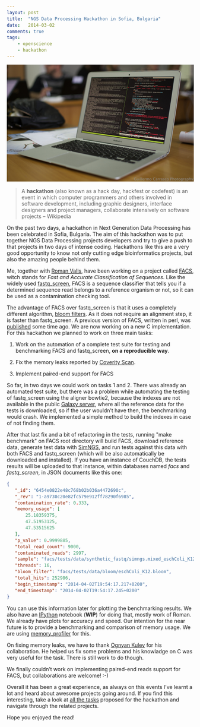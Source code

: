 ```yaml
---
layout: post
title:  "NGS Data Processing Hackathon in Sofia, Bulgaria"
date:   2014-03-02
comments: true
tags:
    - openscience
    - hackathon
---
```

![Hackathon](/images/ngs_data_processing_hackathon/hackathon.jpg)

> A **hackathon** (also known as a hack day, hackfest or codefest) is an event in
which computer programmers and others involved in software development, including
graphic designers, interface designers and project managers, collaborate intensively
on software projects – Wikipedia

<!--more-->

On the past two days, a hackathon in Next Generation Data Processing has been
celebrated in Sofia, Bulgaria. The aim of this hackathon was to put together NGS Data
Processing projects developers and try to give a push to that projects in two days
of intense coding. Hackathons like this are a very good opportunity to know not
only cutting edge bioinformatics projects, but also the amazing people behind them.

Me, together with [Roman Valls][roman], have been working on a project called [FACS][facs],
witch stands for _Fast and Accurate Classification of Sequences_. Like the widely used
[fastq_screen][fastq_screen], FACS is a sequence classifier that tells you if a determined sequence
read belongs to a reference organism or not, so it can be used as a contamination checking tool.

The advantage of FACS over fastq_screen is that it uses a completely different algorithm, [bloom filters][bloom].
As it does not require an alignment step, it is faster than fastq_screen.
A previous version of FACS, written in perl, was [published][published] some time ago.
We are now working on a new C implementation. For this hackathon we planned to work on three main tasks:

1. Work on the automation of a complete test suite for testing and benchmarking FACS and fastq_screen,
**on a reproducible way**.

2. Fix the memory leaks reported by [Coverity Scan][coverty].

3. Implement paired-end support for FACS

So far, in two days we could work on tasks 1 and 2. There was already an automated
test suite, but there was a problem while automating the testing of fastq_screen using
the aligner bowtie2, because the indexes are not available in the public [Galaxy server][galaxy],
where all the reference data for the tests is downloaded, so if the user wouldn’t have then,
the benchmarking would crash. We implemented a simple method to build the indexes in case of not finding them.

After that last fix and a bit of refactoring in the tests, running "make benchmark"
on FACS root directory will build FACS, download reference data, generate test data with
[SimNGS][simngs], and run tests against this data with both FACS and fastq_screen
(which will be also automatically be downloaded and installed). If you have an
instance of CouchDB, the tests results will be uploaded to that instance, within
databases named _facs_ and _fastq\_screen_, in JSON documents like this one:

```json
{
   "_id": "6454e0822e48c768b02b036a4472690c",
   "_rev": "1-a9730c20e82fc579e912ff78290f6985",
   "contamination_rate": 0.333,
   "memory_usage": [
       25.18359375,
       47.51953125,
       47.53515625
   ],
   "p_value": 0.9999885,
   "total_read_count": 9000,
   "contaminated_reads": 2997,
   "sample": "facs/tests/data/synthetic_fastq/simngs.mixed_eschColi_K12_dm3_3000vs6000.fastq",
   "threads": 16,
   "bloom_filter": "facs/tests/data/bloom/eschColi_K12.bloom",
   "total_hits": 252986,
   "begin_timestamp": "2014-04-02T19:54:17.217+0200",
   "end_timestamp": "2014-04-02T19:54:17.245+0200"
}
```

You can use this information later for plotting the benchmarking results. We also
have an [IPython][ipython] notebook (**WIP**) for doing that, mostly work of Roman.
We already have plots for accuracy and speed. Our intention for the near future
is to provide a benchmarking and comparison of memory usage. We are using
[memory_profiler][mem_prof] for this.

On fixing memory leaks, we have to thank [Ognyan Kulev][ognyan] for his collaboration.
He helped us fix some problems and his knowladge on C was very useful for the task. There is still work to do though.

We finally couldn’t work on implementing paired-end reads support for FACS, but collaborations are welcome! :-)

Overall it has been a great experience, as always on this events I’ve learnt a lot
and heard about awesome projects going around. If you find this interesting, take a
look at [all the tasks][tasks] proposed for the hackathon and navigate through the related projects.

Hope you enjoyed the read!



[roman]: http://blogs.nopcode.org/brainstorm
[facs]: https://github.com/SciLifeLab/facs
[fastq_screen]: http://www.bioinformatics.babraham.ac.uk/projects/fastq_screen/
[bloom]: http://en.wikipedia.org/wiki/Bloom_filter
[published]: http://facs.scilifelab.se/
[coverty]: https://scan.coverity.com/projects/1599
[galaxy]: https://wiki.galaxyproject.org/Admin/DataIntegration
[simngs]: https://www.ebi.ac.uk/goldman-srv/simNGS/
[ipython]: https://github.com/SciLifeLab/facs/blob/master/facs/utils/benchmarks_facs.ipynb
[mem_prof]: https://github.com/fabianp/memory_profiler
[ognyan]: https://github.com/okulev
[tasks]: http://seqahead.cs.tu-dortmund.de/meetings:seqahead.hackathon4.tasks

